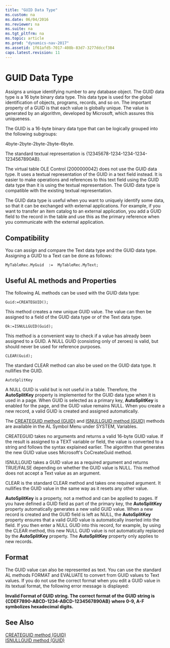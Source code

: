 ```yaml
---
title: "GUID Data Type"
ms.custom: na
ms.date: 06/04/2016
ms.reviewer: na
ms.suite: na
ms.tgt_pltfrm: na
ms.topic: article
ms.prod: "dynamics-nav-2017"
ms.assetid: 1f61afd5-7017-408b-83d7-3277ddccf384
caps.latest.revision: 11
---
```

# GUID Data Type
Assigns a unique identifying number to any database object. The GUID data type is a 16 byte binary data type. This data type is used for the global identification of objects, programs, records, and so on. The important property of a GUID is that each value is globally unique. The value is generated by an algorithm, developed by Microsoft, which assures this uniqueness.  
  
 The GUID is a 16-byte binary data type that can be logically grouped into the following subgroups:  
  
 4byte-2byte-2byte-2byte-6byte.  
  
 The standard textual representation is {12345678-1234-1234-1234-1234567890AB}.  
  
 The virtual table OLE Control \(2000000042\) does not use the GUID data type. It uses a textual representation of the GUID in a text field instead. It is easier to make operations and references to this text field using the GUID data type than it is using the textual representation. The GUID data type is compatible with the existing textual representation.  
  
 The GUID data type is useful when you want to uniquely identify some data, so that it can be exchanged with external applications. For example, if you want to transfer an item catalog to an external application, you add a GUID field to the record in the table and use this as the primary reference when you communicate with the external application.  
  
## Compatibility  
 You can assign and compare the Text data type and the GUID data type. Assigning a GUID to a Text can be done as follows:  
  
```  
MyTableRec.MyGuid  :=  MyTableRec.MyText;  
```  
  
## Useful AL methods and Properties  
 The following AL methods can be used with the GUID data type:  
  
```  
Guid:=CREATEGUID();  
```  
  
 This method creates a new unique GUID value. The value can then be assigned to a field of the GUID data type or of the Text data type.  
  
```  
Ok:=ISNULLGUID(Guid);  
```  
  
 This method is a convenient way to check if a value has already been assigned to a GUID. A NULL GUID \(consisting only of zeroes\) is valid, but should never be used for reference purposes.  
  
```  
CLEAR(Guid);  
```  
  
 The standard CLEAR method can also be used on the GUID data type. It nullifies the GUID.  
  
```  
AutoSplitKey  
```  
  
 A NULL GUID is valid but is not useful in a table. Therefore, the **AutoSplitKey** property is implemented for the GUID data type when it is used in a page. When GUID is selected as a primary key, **AutoSplitKey** is enabled for the page, and the GUID value remains NULL. When you create a new record, a valid GUID is created and assigned automatically.  
  
 The [CREATEGUID method \(GUID\)](../methods/devenv-CREATEGUID-method-GUID.md) and [ISNULLGUID method \(GUID\)](../methods/devenv-ISNULLGUID-method-GUID.md) methods are available in the AL Symbol Menu under SYSTEM, Variables.  
  
 CREATEGUID takes no arguments and returns a valid 16-byte GUID value. If the result is assigned to a TEXT variable or field, the value is converted to a string and follows the syntax explained earlier. The algorithm that generates the new GUID value uses Microsoft's CoCreateGuid method.  
  
 ISNULLGUID takes a GUID value as a required argument and returns TRUE/FALSE depending on whether the GUID value is NULL. This method does not accept a Text value as an argument.  
  
 CLEAR is the standard CLEAR method and takes one required argument. It nullifies the GUID value in the same way as it resets any other value.  
  
 **AutoSplitKey** is a property, not a method and can be applied to pages. If you have defined a GUID field as part of the primary key, the **AutoSplitKey** property automatically generates a new valid GUID value. When a new record is created and the GUID field is left as NULL, the **AutoSplitKey** property ensures that a valid GUID value is automatically inserted into the field. If you then enter a NULL GUID into this record, for example, by using the CLEAR method, this new NULL GUID value is not automatically replaced by the **AutoSplitKey** property. The **AutoSplitKey** property only applies to new records.  
  
## Format  
 The GUID value can also be represented as text. You can use the standard AL methods FORMAT and EVALUATE to convert from GUID values to Text values. If you do not use the correct format when you edit a GUID value in its textual format, the following error message is displayed:  
  
 **Invalid Format of GUID string. The correct format of the GUID string is {CDEF7890-ABCD-1234-ABCD-1234567890AB} where 0-9, A-F symbolizes hexadecimal digits.**  
  
## See Also  
 [CREATEGUID method \(GUID\)](../methods/devenv-CREATEGUID-method-GUID.md)   
 [ISNULLGUID method \(GUID\)](../methods/devenv-ISNULLGUID-method-GUID.md)